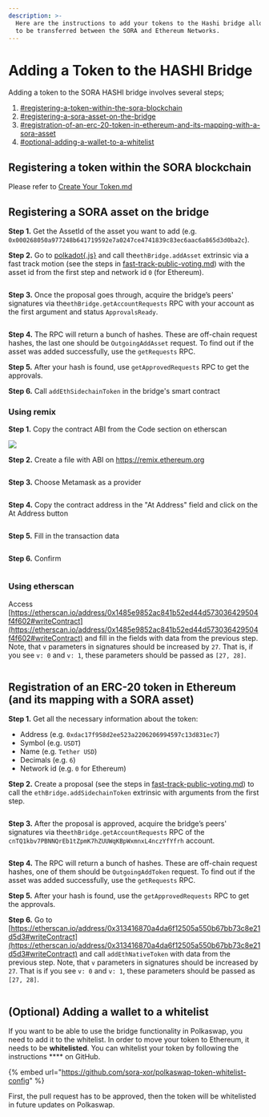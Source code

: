 ```yaml
---
description: >-
  Here are the instructions to add your tokens to the Hashi bridge allowing them
  to be transferred between the SORA and Ethereum Networks.
---
```


# Adding a Token to the HASHI Bridge

Adding a token to the SORA HASHI bridge involves several steps;

1. [#registering-a-token-within-the-sora-blockchain](adding-a-token-to-the-hashi-bridge.md#registering-a-token-within-the-sora-blockchain "mention")
2. [#registering-a-sora-asset-on-the-bridge](adding-a-token-to-the-hashi-bridge.md#registering-a-sora-asset-on-the-bridge "mention")
3. [#registration-of-an-erc-20-token-in-ethereum-and-its-mapping-with-a-sora-asset](adding-a-token-to-the-hashi-bridge.md#registration-of-an-erc-20-token-in-ethereum-and-its-mapping-with-a-sora-asset "mention")
4. [#optional-adding-a-wallet-to-a-whitelist](adding-a-token-to-the-hashi-bridge.md#optional-adding-a-wallet-to-a-whitelist "mention")

## Registering a token within the SORA blockchain

Please refer to [Create Your Token.md](<../../../assets/Create Your Token.md> "mention")

## Registering a SORA asset on the bridge

**Step 1.** Get the AssetId of the asset you want to add (e.g. `0x000268050a977248b641719592e7a0247ce4741839c83ec6aac6a865d3d0ba2c`).

**Step 2.** Go to [polkadot{.js}](http://polkadot.js.org/) and call the`ethBridge.addAsset` extrinsic via a fast track motion (see the steps in [fast-track-public-voting.md](../../../governance/fast-track-public-voting.md "mention")) with the asset id from the first step and network id `0` (for Ethereum).

<figure><img src="../../../../.gitbook/assets/56fb221f-642d-439f-beeb-af1182e62643 (1) (3).png" alt=""><figcaption></figcaption></figure>

**Step 3.** Once the proposal goes through, acquire the bridge’s peers' signatures via the`ethBridge.getAccountRequests` RPC with your account as the first argument and status `ApprovalsReady`.

<figure><img src="../../../../.gitbook/assets/e76084e0-f516-4dad-acae-58b3e66753b3.png" alt=""><figcaption></figcaption></figure>

**Step 4.** The RPC will return a bunch of hashes. These are off-chain request hashes, the last one should be `OutgoingAddAsset` request. To find out if the asset was added successfully, use the `getRequests` RPC.

**Step 5.** After your hash is found, use `getApprovedRequests` RPC to get the approvals.

**Step 6.** Call `addEthSidechainToken` in the bridge's smart contract

### Using remix

**Step 1.** Copy the contract ABI from the Code section on etherscan

![](../../../../.gitbook/assets/telegram-cloud-document-2-5418105586115946206.jpg)

**Step 2.** Create a file with ABI on https://remix.ethereum.org

<figure><img src="../../../../.gitbook/assets/telegram-cloud-document-2-5420357385929631693.jpg" alt=""><figcaption></figcaption></figure>

**Step 3.** Choose Metamask as a provider

<figure><img src="../../../../.gitbook/assets/telegram-cloud-document-2-5418105586115946208.jpg" alt=""><figcaption></figcaption></figure>

**Step 4.** Copy the contract address in the "At Address" field and click on the At Address button

<figure><img src="../../../../.gitbook/assets/telegram-cloud-document-2-5420357385929631694.jpg" alt=""><figcaption></figcaption></figure>

**Step 5.** Fill in the transaction data

<figure><img src="../../../../.gitbook/assets/telegram-cloud-document-2-5418105586115946210.jpg" alt=""><figcaption></figcaption></figure>

**Step 6.** Confirm

<figure><img src="../../../../.gitbook/assets/telegram-cloud-document-2-5418105586115946211.jpg" alt=""><figcaption></figcaption></figure>

### Using etherscan

Access [https://etherscan.io/address/0x1485e9852ac841b52ed44d573036429504f4f602#writeContract](https://etherscan.io/address/0x1485e9852ac841b52ed44d573036429504f4f602#writeContract) and fill in the fields with data from the previous step. Note, that `v` parameters in signatures should be increased by `27`. That is, if you see `v: 0` and `v: 1`, these parameters should be passed as `[27, 28]`.

<figure><img src="../../../../.gitbook/assets/1f7e0a4e-14b5-4e34-94ca-a3def1e2051c.png" alt=""><figcaption></figcaption></figure>

## Registration of an ERC-20 token in Ethereum (and its mapping with a SORA asset)

**Step 1.** Get all the necessary information about the token:

* Address (e.g. `0xdac17f958d2ee523a2206206994597c13d831ec7`)
* Symbol (e.g. `USDT`)
* Name (e.g. `Tether USD`)
* Decimals (e.g. `6`)
* Network id (e.g. `0` for Ethereum)

**Step 2.** Create a proposal (see the steps in [fast-track-public-voting.md](../../../governance/fast-track-public-voting.md "mention")) to call the `ethBridge.addSidechainToken` extrinsic with arguments from the first step.

<figure><img src="../../../../.gitbook/assets/bca42141-2961-43f6-b049-48a354443484.png" alt=""><figcaption></figcaption></figure>

**Step 3.** After the proposal is approved, acquire the bridge’s peers' signatures via the`ethBridge.getAccountRequests` RPC of the `cnTQ1kbv7PBNNQrEb1tZpmK7hZUUWqKBpWxmnxL4nczYfYfrh` account.

<figure><img src="../../../../.gitbook/assets/e76084e0-f516-4dad-acae-58b3e66753b3 (1).png" alt=""><figcaption></figcaption></figure>

**Step 4.** The RPC will return a bunch of hashes. These are off-chain request hashes, one of them should be `OutgoingAddToken` request. To find out if the asset was added successfully, use the `getRequests` RPC.

**Step 5.** After your hash is found, use the `getApprovedRequests` RPC to get the approvals.

**Step 6.** Go to [https://etherscan.io/address/0x313416870a4da6f12505a550b67bb73c8e21d5d3#writeContract](https://etherscan.io/address/0x313416870a4da6f12505a550b67bb73c8e21d5d3#writeContract) and call `addEthNativeToken` with data from the previous step. Note, that `v` parameters in signatures should be increased by `27`. That is if you see `v: 0` and `v: 1`, these parameters should be passed as `[27, 28]`.

<figure><img src="../../../../.gitbook/assets/1c74b050-8f76-4ec7-873e-a20ed18c9f4b.png" alt=""><figcaption></figcaption></figure>

## (Optional) Adding a wallet to a whitelist

&#x20;If you want to be able to use the bridge functionality in Polkaswap, you need to add it to the whitelist. In order to move your token to Ethereum, it needs to be **whitelisted**. You can whitelist your token by following the instructions **** on GitHub.

{% embed url="https://github.com/sora-xor/polkaswap-token-whitelist-config" %}

First, the pull request has to be approved, then the token will be whitelisted in future updates on Polkaswap.
